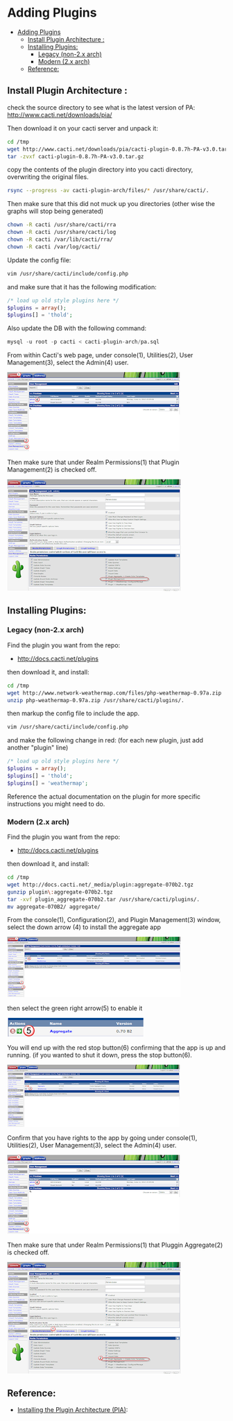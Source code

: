 # Adding Plugins

- [Adding Plugins](#adding-plugins)
  - [Install Plugin Architecture :](#install-plugin-architecture-)
  - [Installing Plugins:](#installing-plugins)
    - [Legacy (non-2.x arch)](#legacy-non-2x-arch)
    - [Modern (2.x arch)](#modern-2x-arch)
  - [Reference:](#reference)

## Install Plugin Architecture : 
check the source directory to see what is the latest version of PA: 
http://www.cacti.net/downloads/pia/

Then download it on your cacti server and unpack it: 
```bash
cd /tmp
wget http://www.cacti.net/downloads/pia/cacti-plugin-0.8.7h-PA-v3.0.tar.gz
tar -zvxf cacti-plugin-0.8.7h-PA-v3.0.tar.gz
```

copy the contents of the plugin directory into you cacti directory, overwriting the original files.  
```bash
rsync --progress -av cacti-plugin-arch/files/* /usr/share/cacti/.
```

Then make sure that this did not muck up you directories  (other wise the graphs will stop being generated)
```bash
chown -R cacti /usr/share/cacti/rra
chown -R cacti /usr/share/cacti/log
chown -R cacti /var/lib/cacti/rra/
chown -R cacti /var/log/cacti/
```

Update the config file: 
```bash
vim /usr/share/cacti/include/config.php
```

and make sure that it has the following modification: 
```php
/* load up old style plugins here */
$plugins = array();
$plugins[] = 'thold';
```

Also update the DB with the following command: 
```sql
mysql -u root -p cacti < cacti-plugin-arch/pa.sql
```

From within Cacti's web page, under console(1), Utilities(2), User Management(3), select the Admin(4) user. 

<img src="../img/c32.png">

Then make sure that under Realm Permissions(1) that Plugin Management(2) is checked off.  

<img src="../img/c33.png">

## Installing Plugins: 

### Legacy (non-2.x arch)
Find the plugin you want from the repo: 
- http://docs.cacti.net/plugins

then download it, and install:  
```bash
cd /tmp
wget http://www.network-weathermap.com/files/php-weathermap-0.97a.zip
unzip php-weathermap-0.97a.zip /usr/share/cacti/plugins/.
```

then markup the config file to include the app.
```bash
vim /usr/share/cacti/include/config.php
```

and make the following change in red:  (for each new plugin, just add another "plugin" line)
```php
/* load up old style plugins here */
$plugins = array();
$plugins[] = 'thold';
$plugins[] = 'weathermap';
```

Reference the actual documentation on the plugin for more specific instructions you might need to do. 

### Modern (2.x arch)
Find the plugin you want from the repo: 
- http://docs.cacti.net/plugins

then download it, and install:  
```bash
cd /tmp
wget http://docs.cacti.net/_media/plugin:aggregate-070b2.tgz
gunzip plugin\:aggregate-070b2.tgz
tar -xvf plugin_aggregate-070b2.tar /usr/share/cacti/plugins/.
mv aggregate-070B2/ aggregate/ 
```

From the console(1), Configuration(2), and Plugin Management(3) window,  select the down arrow (4) to install the aggregate app

<img src="../img/c34.png">

then select the green right arrow(5) to enable it

<img src="../img/c35.png">

You will end up with the red stop button(6) confirming that the app is up and running.  (if you wanted to shut it down, press the stop button(6). 

<img src="../img/c36.png">

Confirm that you have rights to the app by going under console(1), Utilities(2), User Management(3), select the Admin(4) user. 

<img src="../img/c32.png">

Then make sure that under Realm Permissions(1) that Pluggin Aggregate(2) is checked off.  

<img src="../img/c37.png">


## Reference: 
- [Installing the Plugin Architecture (PIA)](http://docs.cacti.net/manual:087:1_installation.9_pia): 
